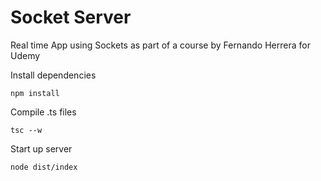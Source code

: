 # Socket Server

Real time App using Sockets as part of a course by Fernando Herrera for Udemy

Install dependencies
```
npm install
```

Compile .ts files
```
tsc --w
```

Start up server
```
node dist/index
```